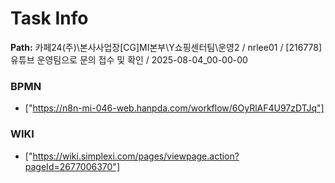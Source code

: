 # Task Info

**Path:** 카페24(주)\본사사업장\[CG]MI본부\Y쇼핑센터팀\운영2 / nrlee01 / [216778] 유튜브 운영팀으로 문의 접수 및 확인 / 2025-08-04_00-00-00

### BPMN
- ["https://n8n-mi-046-web.hanpda.com/workflow/6OyRlAF4U97zDTJq"]

### WIKI
- ["https://wiki.simplexi.com/pages/viewpage.action?pageId=2677006370"]

